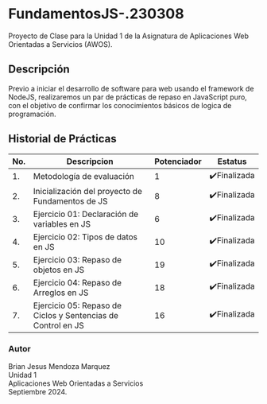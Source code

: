# FundamentosJS-.230308
Proyecto de Clase para la Unidad 1 de la Asignatura de Aplicaciones Web Orientadas a Servicios (AWOS).



## Descripción
Previo a iniciar el desarrollo de software para web usando el framework de NodeJS, realizaremos un par de prácticas de repaso en JavaScript puro, con el objetivo de confirmar los conocimientos básicos de logica de programación.

## Historial de Prácticas

|   No.|Descripcion|Potenciador|Estatus|
|--|--|--|--|
|1.|Metodología de evaluación| 1|✔️Finalizada|
|2.|Inicialización del proyecto de Fundamentos de JS|8|✔️Finalizada|
|3.|Ejercicio 01: Declaración de variables en JS|6|✔️Finalizada|
|4.|Ejercicio 02: Tipos de datos en JS|10|✔️Finalizada|
|5.|Ejercicio 03: Repaso de objetos en JS|19|✔️Finalizada|
|6.|Ejercicio 04: Repaso de Arreglos en JS|18|✔️Finalizada|
|7.|Ejercicio 05: Repaso de Ciclos y Sentencias de Control en JS|16|✔️Finalizada|

### Autor
Brian Jesus Mendoza Marquez <br>
Unidad 1<br>
Aplicaciones Web Orientadas a Servicios <br>
Septiembre 2024.